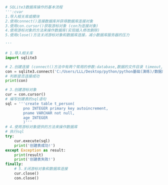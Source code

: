
<BlogInfo id="583" title="1.SQLite数据库的基本操作" author="白日梦想猿" pv=0 read_times=0 pre_cost_time=0分38秒 category="数据库编程" tag_list="['数据库编程']" create_time="2020.07.09 13:34:50" update_time="2020.07.09 13:58:31" />

```python
# SQLite3数据库操作的基本流程
''':cvar
1.导入相关库或模块
2.使用connect()连接数据库并获得数据库连接对象
3.使用con.cursor()获取游标对象 (con为连接对象)
4.使用游标对象的方法来操作数据库(实现插入修改删除)
5.使用close()方法关闭游标对象和数据库连接，减小数据库服务器的压力

'''

# 1.导入相关库
import sqlite3

# 2.创建连接 (connect()方法中有两个常用的参数:database,数据的文件目录 timeout,访问数据的超时设定)
con = sqlite3.connect('C:/Users/LLL/Desktop/python/python基础(演练)/数据库编程/SQLite3数据库/demo1.db')
# 判断是否连接成功
print(con)

# 3.创建游标对象
cur = con.cursor()
# 编写创建表的sql语句
sql = '''create table t_person(
        pno INTEGER primary key autoincrement,
        pname VARCHAR not null,
        age INTEGER
        )'''
# 4.使用游标对象提供的方法来操作数据库
# 执行sql
try:
    cur.execute(sql)
    print('创建表成功!')
except Exception as result:
    print(result)
    print('创建表失败!')
finally:
    # 5.关闭游标对象和数据库连接
    cur.close()
    con.close()

```

